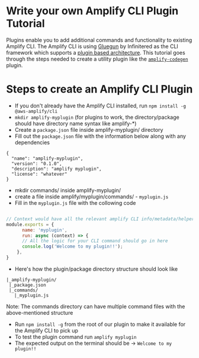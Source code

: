 # Write your own Amplify CLI Plugin Tutorial

Plugins enable you to add additional commands and functionality to existing Amplify CLI. 
The Amplify CLI is using [Gluegun](https://infinitered.github.io/gluegun/) by Infinitered as the CLI framework which supports a [plugin based architecture](https://infinitered.github.io/gluegun/#/tutorial-making-a-plugin).
This tutorial goes through the steps needed to create a utility plugin like the [`amplify-codegen` ](https://github.com/aws-amplify/amplify-cli/tree/master/packages/amplify-codegen) plugin.

# Steps to create an Amplify CLI Plugin

  - If you don't already have the Amplify CLI installed, run `npm install -g @aws-amplify/cli` 
  - `mkdir amplify-myplugin` (for plugins to work, the directory/package should have directory name syntax like amplify-*)
  - Create a `package.json` file inside amplify-myplugin/ directory
  -  Fill out the `package.json` file with the information below along with any dependencies
  ```
  {
    "name": "amplify-myplugin",
    "version": "0.1.0",
    "description": "amplify myplugin",
    "license": "whatever"
  }
  ```
  - mkdir commands/ inside amplify-myplugin/
  - create a file inside amplify/myplugin/commands/ - `myplugin.js`
  - Fill in the `myplugin.js` file with the collowing code
  ```js
  
// Context would have all the relevant amplify CLI info/metadata/helper functions that are needed by the plugins
module.exports = {
        name: 'myplugin',
        run: async (context) => {
        // All the logic for your CLI command should go in here
        console.log('Welcome to my plugin!!');
      },
}
  ```
  - Here's how the plugin/package directory structure should look like
   ```
   |_amplify-myplugin/
    |_package.json
    |_commands/
      |_myplugin.js
   ```
   Note: The commands directory can have multiple command files with the above-mentioned structure
 - Run `npm install -g` from the root of our plugin to make it available for the Amplify CLI to pick up
 - To test the plugin command run `amplify myplugin`
 - The expected output on the terminal should be -> `Welcome to my plugin!!`
